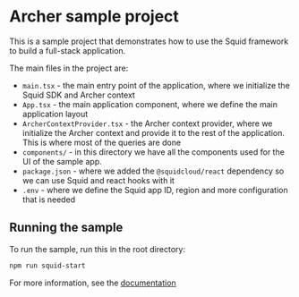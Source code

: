 # Archer sample project

This is a sample project that demonstrates how to use the Squid framework to build a full-stack application.

The main files in the project are:

* `main.tsx` - the main entry point of the application, where we initialize the Squid SDK and Archer context
* `App.tsx` - the main application component, where we define the main application layout
* `ArcherContextProvider.tsx` - the Archer context provider, where we initialize the Archer context and provide it to
  the rest of the application. This is where most of the queries are done
* `components/` - in this directory we have all the components used for the UI of the sample app.
* `package.json` - where we added the `@squidcloud/react` dependency so we can use Squid and react hooks with it
* `.env` - where we define the Squid app ID, region and more configuration that is needed

## Running the sample

To run the sample, run this in the root directory:

```bash
npm run squid-start
```

For more information, see the [documentation](https://docs.squid.cloud/docs/getting-started/what-is-squid/)
